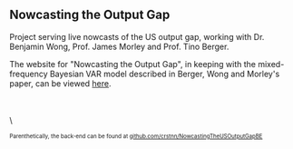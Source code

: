 ## Nowcasting the Output Gap

Project serving live nowcasts of the US output gap, working with Dr. Benjamin Wong, Prof. James Morley and Prof. Tino Berger.

The website for "Nowcasting the Output Gap", in keeping with the mixed-frequency Bayesian VAR model described in Berger, Wong and Morley's paper, can be viewed [here](https://outputgapnow.com/).

\
\
\

<sub><sup>Parenthetically, the back-end can be found at [github.com/crstnn/NowcastingTheUSOutputGapBE](https://github.com/crstnn/NowcastingTheUSOutputGapBE)</sup></sub>
